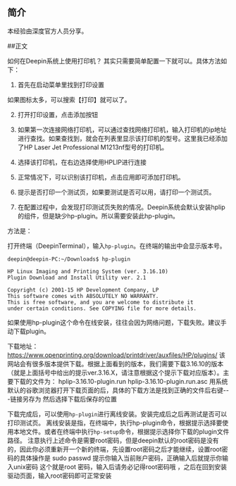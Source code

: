 ## 简介
本经验由深度官方人员分享。

##正文

如何在Deepin系统上使用打印机？
其实只需要简单配置一下就可以。具体方法如下：
1. 首先在启动菜单里找到打印设置

如果图标太多，可以搜索【打印】就可以了。

2. 打开打印设置，点击添加按钮

3. 如果第一次连接网络打印机，可以通过查找网络打印机，输入打印机的ip地址进行查找。如果查找到，就会在列表里显示该打印机的型号。这里我已经添加了HP Laser Jet Professional M1213nf型号的打印机。

4. 选择该打印机，在右边选择使用HPLIP进行连接

5. 正常情况下，可以识别该打印机，点击应用即可添加打印机。

6. 提示是否打印一个测试页，如果要测试是否可以用，请打印一个测试页。

7. 在配置过程中，会发现打印测试页失败的情况。Deepin系统会默认安装hplip的组件，但是缺少hp-plugin。所以需要安装此hp-plugin。

方法是：

打开终端（DeepinTerminal），输入`hp-plugin`。在终端的输出中会显示版本号。

```
deepin@deepin-PC:~/Downloads$ hp-plugin 

HP Linux Imaging and Printing System (ver. 3.16.10)
Plugin Download and Install Utility ver. 2.1

Copyright (c) 2001-15 HP Development Company, LP
This software comes with ABSOLUTELY NO WARRANTY.
This is free software, and you are welcome to distribute it
under certain conditions. See COPYING file for more details.
```

如果使用hp-plugin这个命令在线安装，往往会因为网络问题，下载失败。建议手动下载plugin。

下载地址：
https://www.openprinting.org/download/printdriver/auxfiles/HP/plugins/
该网站会有很多版本提供下载。根据上面看到的版本，我们需要下载3.16.10的版本（就是上面括号中给出的提示ver.3.16.X，请注意根据这个提示下载对应版本）。主要下载的文件为：
hplip-3.16.10-plugin.run
hplip-3.16.10-plugin.run.asc
用系统默认的谷歌浏览器打开下载页面的后，具体的下载方法是找到正确的文件后右键---链接另存为  然后选择下载后保存的位置

下载完成后，可以使用`hp-plugin`进行离线安装。安装完成后之后再测试是否可以打印测试页。
离线安装是指，在终端中，执行hp-plugin命令，根据提示选择要使用本地文件。或者在终端中执行`hp-setup`命令，根据提示选择你下载的plugin文件路径。
注意执行上述命令是需要root密码，但是deepin默认的root密码是没有的，因此你必须重新开一个新的终端，先设置root密码之后才能继续，设置root密码的具体操作是 sudo passwd    提示你输入当前账户密码，正确输入后就提示你输入unix密码 这个就是root 密码，输入后请务必记得root密码哦 ，之后在回到安装驱动页面，输入root密码即可正常安装
